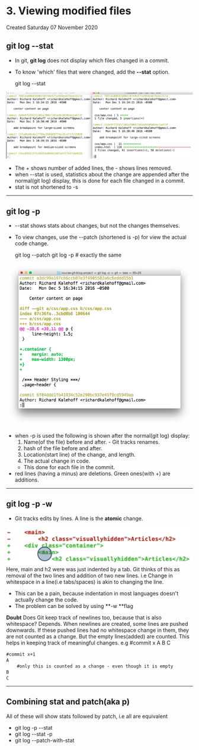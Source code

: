 # 3. Viewing modified files
Created Saturday 07 November 2020

git log --stat
--------------


* In git, **git log** does not display which files changed in a commit.
* To know 'which' files that were changed, add the **--stat** option.

	git log --stat

![](./3._Viewing_modified_files/pasted_image.png)

* The + shows number of added lines, the - shows lines removed. 
* when --stat is used, statistics about the change are appended after the normal(git log) display, this is done for each file changed in a commit.
* stat is not shortened to -s


*****


git log -p
----------

* --stat shows stats about changes, but not the changes themselves. 
* To view changes, use the --patch (shortened is -p) for view the actual code change.

	git log --patch
	git log -p # exactly the same

![](./3._Viewing_modified_files/pasted_image001.png)

* when -p is used the following is shown after the normal(git log) display:
	1. Name(of the file) before and after. - Git tracks renames.
	2. hash of the file before and after.
	3. Location(start line) of the change, and length.
	4. The actual change in code.
	* This done for each file in the commit.
* red lines (having a minus) are deletions. Green ones(with +) are additions.


*****


git log -p -w
-------------

* Git tracks edits by lines. A line is the __atomic__ change.

![](./3._Viewing_modified_files/pasted_image002.png)
Here, main and h2 were was just indented by a tab. Git thinks of this as removal of the two lines and addition of two new lines.
i.e Change in whitespace in a line(i.e tabs/spaces) is akin to changing the line.

* This can be a pain, because indentation in most languages doesn't actually change the code.
* The problem can be solved by using **-w **flag

**Doubt**
Does Git keep track of newlines too, because that is also whitespace?
Depends. When newlines are created, some lines are pushed downwards. If these pushed lines had no whitespace change in them, they are not counted as a change. But the empty lines(added) are counted. This helps in keeping track of meaningful changes.
e.g
	#commit x
	A
	B
	C
	
	#commit x+1
	A
	 	#only this is counted as a change - even though it is empty
	B
	C


*****


**Combining stat and patch(aka p)**
-----------------------------------
All of these will show stats followed by patch, i.e all are equivalent

* git log -p --stat
* git log --stat -p
* git log --patch-with-stat


